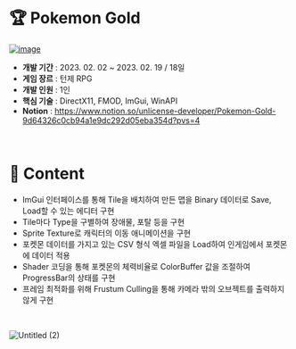 # 🏆 Pokemon Gold
[![image](https://github.com/user-attachments/assets/b8040b5c-4bda-4f3a-b6a6-ad5a0a4eceef)](https://youtu.be/6odGXikL14s?si=1S30ZiOp6lN63BWx)
* **개발 기간** : 2023. 02. 02 ~ 2023. 02. 19 / 18일
* **게임 장르** : 턴제 RPG
* **개발 인원** : 1인
* **핵심 기술** : DirectX11, FMOD, ImGui, WinAPI
* **Notion** : https://www.notion.so/unlicense-developer/Pokemon-Gold-9d64326c0cb94a1e9dc292d05eba354d?pvs=4
<br/>

# 📕 Content
* ImGui 인터페이스를 통해 Tile을 배치하여 만든 맵을 Binary 데이터로 Save, Load할 수 있는 에디터 구현
* Tile마다 Type을 구별하여 장애물, 포탈 등을 구현
* Sprite Texture로 캐릭터의 이동 애니메이션을 구현
* 포켓몬 데이터를 가지고 있는 CSV 형식 엑셀 파일을 Load하여 인게임에서 포켓몬에 데이터 적용
* Shader 코딩을 통해 포켓몬의 체력비율로 ColorBuffer 값을 조절하여 ProgressBar의 상태를 구현
* 프레임 최적화를 위해 Frustum Culling을 통해 카메라 밖의 오브젝트를 출력하지 않게 구현
<br/>

![Untitled (2)](https://github.com/user-attachments/assets/9d85b6b5-454e-4b50-af0a-f0d8e80eeaf6)

